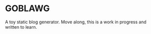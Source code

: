 # GOBLAWG 

A toy static blog generator. Move along, this is a work in progress and written
to learn.
